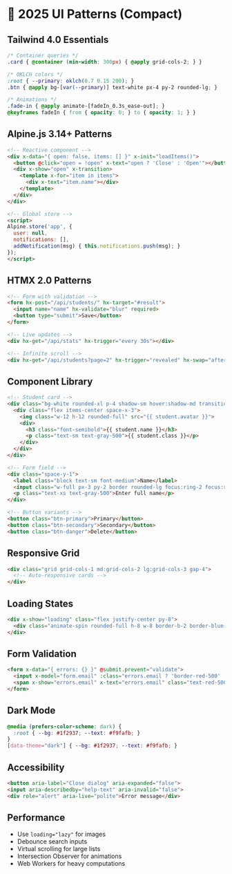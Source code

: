 # 🎨 2025 UI Patterns (Compact)

## Tailwind 4.0 Essentials
```css
/* Container queries */
.card { @container (min-width: 300px) { @apply grid-cols-2; } }

/* OKLCH colors */
:root { --primary: oklch(0.7 0.15 200); }
.btn { @apply bg-[var(--primary)] text-white px-4 py-2 rounded-lg; }

/* Animations */
.fade-in { @apply animate-[fadeIn_0.3s_ease-out]; }
@keyframes fadeIn { from { opacity: 0; } to { opacity: 1; } }
```

## Alpine.js 3.14+ Patterns
```html
<!-- Reactive component -->
<div x-data="{ open: false, items: [] }" x-init="loadItems()">
  <button @click="open = !open" x-text="open ? 'Close' : 'Open'"></button>
  <div x-show="open" x-transition>
    <template x-for="item in items">
      <div x-text="item.name"></div>
    </template>
  </div>
</div>

<!-- Global store -->
<script>
Alpine.store('app', {
  user: null,
  notifications: [],
  addNotification(msg) { this.notifications.push(msg); }
});
</script>
```

## HTMX 2.0 Patterns
```html
<!-- Form with validation -->
<form hx-post="/api/students/" hx-target="#result">
  <input name="name" hx-validate="blur" required>
  <button type="submit">Save</button>
</form>

<!-- Live updates -->
<div hx-get="/api/stats" hx-trigger="every 30s"></div>

<!-- Infinite scroll -->
<div hx-get="/api/students?page=2" hx-trigger="revealed" hx-swap="afterend"></div>
```

## Component Library
```html
<!-- Student card -->
<div class="bg-white rounded-xl p-4 shadow-sm hover:shadow-md transition-all">
  <div class="flex items-center space-x-3">
    <img class="w-12 h-12 rounded-full" src="{{ student.avatar }}">
    <div>
      <h3 class="font-semibold">{{ student.name }}</h3>
      <p class="text-sm text-gray-500">{{ student.class }}</p>
    </div>
  </div>
</div>

<!-- Form field -->
<div class="space-y-1">
  <label class="block text-sm font-medium">Name</label>
  <input class="w-full px-3 py-2 border rounded-lg focus:ring-2 focus:ring-blue-500">
  <p class="text-xs text-gray-500">Enter full name</p>
</div>

<!-- Button variants -->
<button class="btn-primary">Primary</button>
<button class="btn-secondary">Secondary</button>
<button class="btn-danger">Delete</button>
```

## Responsive Grid
```html
<div class="grid grid-cols-1 md:grid-cols-2 lg:grid-cols-3 gap-4">
  <!-- Auto-responsive cards -->
</div>
```

## Loading States
```html
<div x-show="loading" class="flex justify-center py-8">
  <div class="animate-spin rounded-full h-8 w-8 border-b-2 border-blue-500"></div>
</div>
```

## Form Validation
```html
<form x-data="{ errors: {} }" @submit.prevent="validate">
  <input x-model="form.email" :class="errors.email ? 'border-red-500' : 'border-gray-300'">
  <span x-show="errors.email" x-text="errors.email" class="text-red-500 text-sm"></span>
</form>
```

## Dark Mode
```css
@media (prefers-color-scheme: dark) {
  :root { --bg: #1f2937; --text: #f9fafb; }
}
[data-theme="dark"] { --bg: #1f2937; --text: #f9fafb; }
```

## Accessibility
```html
<button aria-label="Close dialog" aria-expanded="false">
<input aria-describedby="help-text" aria-invalid="false">
<div role="alert" aria-live="polite">Error message</div>
```

## Performance
- Use `loading="lazy"` for images
- Debounce search inputs
- Virtual scrolling for large lists
- Intersection Observer for animations
- Web Workers for heavy computations